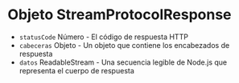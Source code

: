 # Objeto StreamProtocolResponse

* `statusCode` Número - El código de respuesta HTTP
* `cabeceras` Objeto - Un objeto que contiene los encabezados de respuesta
* `datos` ReadableStream - Una secuencia legible de Node.js que representa el cuerpo de respuesta